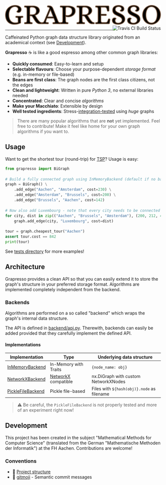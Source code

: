 <a href="https://git.io/grapresso" target="_blank">
    <img alt="Grapresso Logo" src="https://raw.githubusercontent.com/kdevo/grapresso/master/.github/logo.png" width="512" width="64">
</a>
<a href="https://travis-ci.org/kdevo/grapresso" target="_blank">
    <img align="right" alt="Travis CI Build Status" src="https://travis-ci.org/kdevo/grapresso.svg?branch=master">
</a>

---

Caffeinated Python graph data structure library originated from an academical context (see [Development](#Development)).
 
**Grapresso** :coffee: is like a good espresso among other common graph libraries:

- **Quickly consumed**: Easy-to-learn and setup
- **Selectable flavours**: Choose your purpose-dependent *storage format* (e.g. in-memory or file-based)
- **Beans are first class**: The graph nodes are the first class citizens, not the edges
- **Clean and lightweight**: Written in pure *Python 3*, no external libraries needed
- **Concentrated**: Clear and concise *algorithms*
- **Make your Macchiato**: Extensible by design
- **Well tested ingredients**: Stress-[integration-tested](https://github.com/kdevo/grapresso-it) using *huge* graphs

> There are many popular algorithms that are **not** yet implemented.
Feel free to contribute! Make it feel like home for your own graph algorithms if you want to.

## Usage

Want to get the shortest tour (round-trip) for [TSP](https://en.wikipedia.org/wiki/Travelling_salesman_problem)? Usage is easy:

```python
from grapresso import BiGraph

# Build a fully connected graph using InMemoryBackend (default if no backend is given):
graph = BiGraph() \
    .add_edge("Aachen", "Amsterdam", cost=230) \
    .add_edge("Amsterdam", "Brussels", cost=200) \
    .add_edge("Brussels", "Aachen", cost=142)

# Now also add Luxembourg - note that every city needs to be connected to it for the graph to stay fully connected:
for city, dist in zip(("Aachen", "Brussels", "Amsterdam"), (200, 212, 420)):
    graph.add_edge(city, "Luxembourg", cost=dist)

tour = graph.cheapest_tour("Aachen")
assert tour.cost == 842
print(tour)
```

See [tests directory](tests) for more examples!

## Architecture

Grapresso provides a clean API so that you can easily extend it to store the graph's structure in your preferred storage format.
Algorithms are implemented completely independent from the backend.

### Backends
Algorithms are performed on a so called "backend" which wraps the graph's internal data structure.

The API is defined in [backend/api.py](grapresso/backend/api.py). Therewith, backends can easily be added provided that they carefully implement the defined API.

#### Implementations
Implementation                                           | Type                                                  | Underlying data structure                   
-------------------------------------------------------- | ----------------------------------------------------- | -------------------------------
[InMemoryBackend](/grapresso/backend/memory.py)          | In-Memory with Traits                                 | `{node_name: obj}` 
[NetworkXBackend](/grapresso/backend/networkx.py)        | [NetworkX](https://networkx.github.io/) compatible    | nx.DiGraph with custom NetworkXNodes
[PickleFileBackend](/grapresso/backend/file.py)          | Pickle file-based                                     | Files with `${hash(obj)}.node` as filename

> :warning: Be careful, the `PickleFileBackend` is not properly tested and more of an experiment right now!

## Development

This project has been created in the subject "Mathematical Methods for Computer Science" (translated from the German "Mathematische Methoden der Informatik")  at the FH Aachen.
Contributions are welcome!

### Conventions
- :deciduous_tree: [Project structure](https://docs.python-guide.org/writing/structure/)
- :beers: [gitmoji](https://gitmoji.carloscuesta.me/) - Semantic commit messages